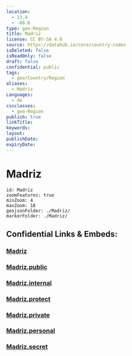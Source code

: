 ```yaml
---
location:
  - 13.4
  - -86.6
type: geo-Region
title: Madriz
license: CC BY-SA 4.0
source: https://datahub.io/core/country-codes
isDeleted: false
isReadOnly: false
draft: false
confidential: public
tags:
  - geo/Country/Region
aliases:
  - Madriz
Languages:
  - de
cssclasses:
  - geo-Region
publish: true
linkTitle:
keywords:
layout:
publishDate:
expiryDate:
---
```


# Madriz

```leaflet
id: Madriz
zoomFeatures: true 
minZoom: 4 
maxZoom: 18
geojsonFolder: ./Madriz/
markerFolder: ./Madriz/
```


## Confidential Links & Embeds: 

### [Madriz](/_Standards/Earth/Continent/America~Central/Nicaragua/departments~Nicaragua/Madriz.md) 

### [Madriz.public](/_public/Earth/Continent/America~Central/Nicaragua/departments~Nicaragua/Madriz.public.md) 

### [Madriz.internal](/_internal/Earth/Continent/America~Central/Nicaragua/departments~Nicaragua/Madriz.internal.md) 

### [Madriz.protect](/_protect/Earth/Continent/America~Central/Nicaragua/departments~Nicaragua/Madriz.protect.md) 

### [Madriz.private](/_private/Earth/Continent/America~Central/Nicaragua/departments~Nicaragua/Madriz.private.md) 

### [Madriz.personal](/_personal/Earth/Continent/America~Central/Nicaragua/departments~Nicaragua/Madriz.personal.md) 

### [Madriz.secret](/_secret/Earth/Continent/America~Central/Nicaragua/departments~Nicaragua/Madriz.secret.md)

